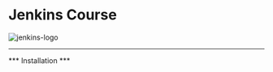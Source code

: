 # Jenkins Course

![jenkins-logo](https://miro.medium.com/max/1600/1*LOFbTP2SxXcFpM_qTsUSuw.png)

---

*** Installation ***